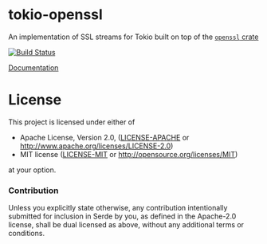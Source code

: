 # tokio-openssl

An implementation of SSL streams for Tokio built on top of the [`openssl` crate]

[![Build Status](https://travis-ci.org/alexcrichton//tokio-openssl.svg?branch=master)](https://travis-ci.org/sfackler/tokio-openssl)

[Documentation](https://docs.rs/tokio-openssl)

[`openssl` crate]: https://github.com/sfackler/rust-openssl

# License

This project is licensed under either of

 * Apache License, Version 2.0, ([LICENSE-APACHE](LICENSE-APACHE) or
   http://www.apache.org/licenses/LICENSE-2.0)
 * MIT license ([LICENSE-MIT](LICENSE-MIT) or
   http://opensource.org/licenses/MIT)

at your option.

### Contribution

Unless you explicitly state otherwise, any contribution intentionally submitted
for inclusion in Serde by you, as defined in the Apache-2.0 license, shall be
dual licensed as above, without any additional terms or conditions.
